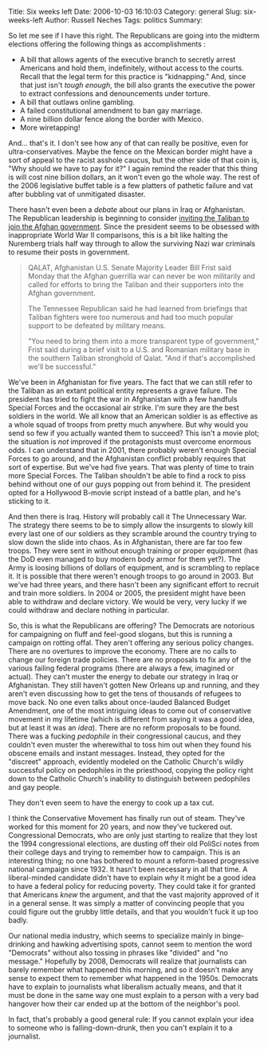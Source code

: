 Title: Six weeks left
Date: 2006-10-03 16:10:03
Category: general
Slug: six-weeks-left
Author: Russell Neches
Tags: politics
Summary: 


So let me see if I have this right. The Republicans are going into the
midterm elections offering the following things as accomplishments :

-   A bill that allows agents of the executive branch to secretly arrest
    Americans and hold them, indefinitely, without access to the courts.
    Recall that the legal term for this practice is "kidnapping." And,
    since that just isn't *tough enough*, the bill also grants the
    executive the power to extract confessions and denouncements under
    torture.
-   A bill that outlaws online gambling.
-   A failed constitutional amendment to ban gay marriage.
-   A nine billion dollar fence along the border with Mexico.
-   More wiretapping!

And... that's it. I don't see how any of that can really be positive,
even for ultra-conservatives. Maybe the fence on the Mexican border
might have a sort of appeal to the racist asshole caucus, but the other
side of that coin is, "Why should we have to pay for it?" I again remind
the reader that this thing is will cost nine billion dollars, an it
won't even go the whole way. The rest of the 2006 legislative buffet
table is a few platters of pathetic failure and vat after bubbling vat
of unmitigated disaster.

There hasn't even been a *debate* about our plans in Iraq or
Afghanistan. The Republican leadership is beginning to consider
[inviting the Taliban to join the Afghan
government](http://www.iht.com/bin/print_ipub.php?file=/articles/ap/2006/10/02/asia/AS_GEN_Afghanistan_Frist.php).
Since the president seems to be obsessed with inappropriate World War II
comparisons, this is a bit like halting the Nuremberg trials half way
through to allow the surviving Nazi war criminals to resume their posts
in government.

> QALAT, Afghanistan U.S. Senate Majority Leader Bill Frist said Monday
> that the Afghan guerrilla war can never be won militarily and called
> for efforts to bring the Taliban and their supporters into the Afghan
> government.
>
> The Tennessee Republican said he had learned from briefings that
> Taliban fighters were too numerous and had too much popular support to
> be defeated by military means.
>
> <p>
> "You need to bring them into a more transparent type of government,"
> Frist said during a brief visit to a U.S. and Romanian military base
> in the southern Taliban stronghold of Qalat. "And if that's
> accomplished we'll be successful."

We've been in Afghanistan for five years. The fact that we can still
refer to the Taliban as an extant political entity represents a grave
failure. The president has tried to fight the war in Afghanistan with a
few handfuls Special Forces and the occasional air strike. I'm sure they
are the best soldiers in the world. We all know that an American soldier
is as effective as a whole squad of troops from pretty much anywhere.
But why would you send so few if you actually wanted them to succeed?
This isn't a movie plot; the situation is *not* improved if the
protagonists must overcome enormous odds. I can understand that in 2001,
there probably weren't enough Special Forces to go around, and the
Afghanistan conflict probably requires that sort of expertise. But we've
had five years. That was plenty of time to train more Special Forces.
The Taliban shouldn't be able to find a rock to piss behind without one
of our guys popping out from behind it. The president opted for a
Hollywood B-movie script instead of a battle plan, and he's sticking to
it.

And then there is Iraq. History will probably call it The Unnecessary
War. The strategy there seems to be to simply allow the insurgents to
slowly kill every last one of our soldiers as they scramble around the
country trying to slow down the slide into chaos. As in Afghanistan,
there are far too few troops. They were sent in without enough training
or proper equipment (has the DoD even managed to buy modern body armor
for them yet?). The Army is loosing billions of dollars of equipment,
and is scrambling to replace it. It is possible that there weren't
enough troops to go around in 2003. But we've had three years, and there
hasn't been any significant effort to recruit and train more soldiers.
In 2004 or 2005, the president might have been able to withdraw and
declare victory. We would be very, very lucky if we could withdraw and
declare nothing in particular.

So, this is what the Republicans are offering? The Democrats are
notorious for campaigning on fluff and feel-good slogans, but this is
running a campaign on rotting offal. They aren't offering any serious
policy changes. There are no overtures to improve the economy. There are
no calls to change our foreign trade policies. There are no proposals to
fix any of the various failing federal programs (there are always a few,
imagined or actual). They can't muster the energy to debate our strategy
in Iraq or Afghanistan. They still haven't gotten New Orleans up and
running, and they aren't even discussing how to get the tens of
thousands of refugees to move back. No one even talks about once-lauded
Balanced Budget Amendment, one of the most intriguing ideas to come out
of conservative movement in my lifetime (which is different from saying
it was a good idea, but at least it was an *idea*). There are no reform
proposals to be found. There was a fucking *pedophile* in their
congressional caucus, and they couldn't even muster the wherewithal to
toss him out when they found his obscene emails and instant messages.
Instead, they opted for the "discreet" approach, evidently modeled on
the Catholic Church's wildly successful policy on pedophiles in the
priesthood, copying the policy right down to the Catholic Church's
inability to distinguish between pedophiles and gay people.

They don't even seem to have the energy to cook up a tax cut.

I think the Conservative Movement has finally run out of steam. They've
worked for this moment for 20 years, and now they've tuckered out.
Congressional Democrats, who are only just starting to realize that they
lost the 1994 congressional elections, are dusting off their old PoliSci
notes from their college days and trying to remember how to campaign.
This is an interesting thing; no one has bothered to mount a
reform-based progressive national campaign since 1932. It hasn't been
necessary in all that time. A liberal-minded candidate didn't have to
explain *why* it might be a good idea to have a federal policy for
reducing poverty. They could take it for granted that Americans *knew*
the argument, and that the vast majority approved of it in a general
sense. It was simply a matter of convincing people that you could figure
out the grubby little details, and that you wouldn't fuck it up too
badly.

Our national media industry, which seems to specialize mainly in
binge-drinking and hawking advertising spots, cannot seem to mention the
word "Democrats" without also tossing in phrases like "divided" and "no
message." Hopefully by 2008, Democrats will realize that journalists can
barely remember what happened this morning, and so it doesn't make any
sense to expect them to remember what happened in the 1950s. Democrats
have to explain to journalists what liberalism actually means, and that
it must be done in the same way one must explain to a person with a very
bad hangover how their car ended up at the bottom of the neighbor's
pool.

In fact, that's probably a good general rule: If you cannot explain your
idea to someone who is falling-down-drunk, then you can't explain it to
a journalist.
